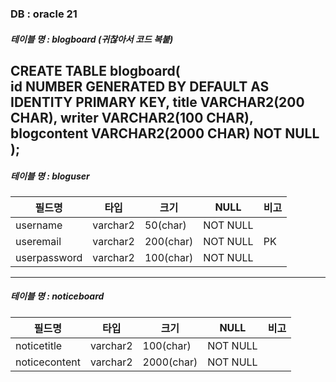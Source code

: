 ### DB : oracle 21

##### 테이블 명 : blogboard (귀찮아서 코드 복붙)
CREATE TABLE blogboard(  
    id NUMBER GENERATED BY DEFAULT AS IDENTITY PRIMARY KEY,
    title VARCHAR2(200 CHAR),
    writer VARCHAR2(100 CHAR),
    blogcontent VARCHAR2(2000 CHAR) NOT NULL
);
------------------------------------------
##### 테이블 명 : bloguser
| 필드명 | 타입 | 크기 | NULL | 비고 |
| ------ | ---- | ---- | ---- | ---- |
| username | varchar2 | 50(char) | NOT NULL | |
| useremail | varchar2 | 200(char) | NOT NULL | PK |
| userpassword | varchar2 | 100(char) | NOT NULL |  |
------------------------------------------
##### 테이블 명 : noticeboard
| 필드명 | 타입 | 크기 | NULL | 비고 |
| ------ | ---- | ---- | ---- | ---- |
| noticetitle | varchar2 | 100(char) | NOT NULL | |
| noticecontent | varchar2 | 2000(char) | NOT NULL | |
